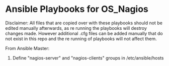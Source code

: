 # Ansible Playbooks for OS_Nagios

Disclaimer: All files that are copied over with these playbooks should not be edited manually afterwards, as re running the playbooks will destroy changes made. However additional .cfg files can be added manually that do not exist in this repo and the re running of playbooks will not affect them.

From Ansible Master:

1) Define "nagios-server" and "nagios-clients" groups in /etc/ansible/hosts 
